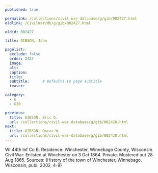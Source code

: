 ```yaml
---
published: true

permalink: /collections/civil-war-database/g/gib/002427.html
oldlink: /CivilWar/db/g/gib/002427.html

oldid: 002427

title: GIBSON, John

pagelist:
  exclude: false
  order: 2427
  image: 
  alt:
  caption:
  title:
  subtitle:      # Defaults to page subtitle
  teaser:

category: 
  - G 
  - GIB

previous:
  title: GIBSON, Eric G.
  url: /collections/civil-war-database/g/gib/002426.html  
next:
  title: GIBSON, Oscar W.
  url: /collections/civil-war-database/g/gib/002428.html   
---
```

WI 44th Inf Co B. Residence: Winchester, Winnebago County, Wisconsin. Civil War: Enlisted at Winchester on 3 Oct 1864. Private. Mustered out 28 Aug 1865. Sources: (History of the town of Winchester, Winnebago, Wisconsin, publ. 2002, 4-9)